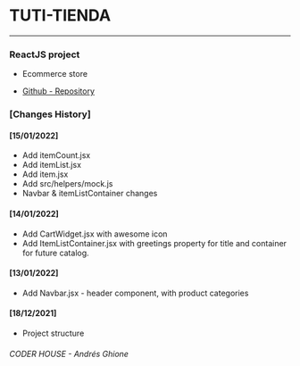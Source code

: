 # TUTI-TIENDA

---

### ReactJS project
* Ecommerce store

* [Github - Repository](https://github.com/AGO-90/ecommerce_andres_ghione)

### [Changes History]
#### [15/01/2022]
* Add itemCount.jsx
* Add itemList.jsx
* Add item.jsx
* Add src/helpers/mock.js
* Navbar & itemListContainer changes

#### [14/01/2022]
* Add CartWidget.jsx with awesome icon
* Add ItemListContainer.jsx with greetings property for title
and container for future catalog.

#### [13/01/2022]
* Add Navbar.jsx - header component, with product categories

#### [18/12/2021]
* Project structure


###### CODER HOUSE - Andrés Ghione


